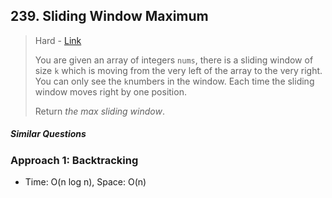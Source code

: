 ## 239. Sliding Window Maximum

> Hard - [Link](https://leetcode.com/problems/sliding-window-maximum/)
>
> You are given an array of integers `nums`, there is a sliding window of size `k` which is moving from the very left of the array to the very right. You can only see the `k`numbers in the window. Each time the sliding window moves right by one position.
>
> Return *the max sliding window*.

##### Similar Questions



### Approach 1: Backtracking

- Time: O(n log n), Space: O(n)

```java

```

